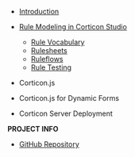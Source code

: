 - [Introduction](introduction.md)
- [Rule Modeling in Corticon Studio](Modeling-Rules/CorticonStudioBasics.md) 
  - [Rule Vocabulary](Modeling-Rules/rule-vocabulary/README.md)
  - [Rulesheets](Modeling-Rules/rulesheets/rulesheets.md)
  - [Ruleflows](Modeling-Rules/ruleflows/README.md)
  - [Rule Testing](Modeling-Rules/ruletests/ruletests.md)

- Corticon.js
- Corticon.js for Dynamic Forms
- Corticon Server Deployment
  

**PROJECT INFO**  
* [GitHub Repository](https://github.com/corticon/documentation/)

